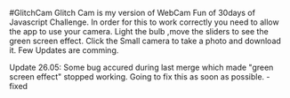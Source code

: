 #GlitchCam
Glitch Cam is my version of WebCam Fun of 30days of Javascript Challenge. 
In order for this to work correctly you need to allow the app to use your camera. 
Light the bulb ,move the sliders to see the green screen effect. Click the Small camera to take a photo and download it. 
Few Updates are comming.

Update 26.05:
Some bug accured during last merge which made "green screen effect" stopped working. Going to fix this as soon as possible. - fixed

 
